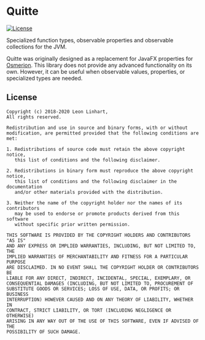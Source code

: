 # Quitte
[![License](https://img.shields.io/badge/license-BSD-blue.svg?style=flat-square)](https://github.com/Osmerion/Quitte/blob/master/LICENSE)

Specialized function types, observable properties and observable collections for the JVM.

Quitte was originally designed as a replacement for JavaFX properties for [Osmerion](https://github.com/Osmerion/Osmerion).
This library does not provide any advanced functionality on its own. However, it can be useful when observable values,
properties, or specialized types are needed.


## License

```
Copyright (c) 2018-2020 Leon Linhart,
All rights reserved.

Redistribution and use in source and binary forms, with or without
modification, are permitted provided that the following conditions are met:

1. Redistributions of source code must retain the above copyright notice,
   this list of conditions and the following disclaimer.

2. Redistributions in binary form must reproduce the above copyright notice,
   this list of conditions and the following disclaimer in the documentation
   and/or other materials provided with the distribution.

3. Neither the name of the copyright holder nor the names of its contributors
   may be used to endorse or promote products derived from this software
   without specific prior written permission.

THIS SOFTWARE IS PROVIDED BY THE COPYRIGHT HOLDERS AND CONTRIBUTORS "AS IS"
AND ANY EXPRESS OR IMPLIED WARRANTIES, INCLUDING, BUT NOT LIMITED TO, THE
IMPLIED WARRANTIES OF MERCHANTABILITY AND FITNESS FOR A PARTICULAR PURPOSE
ARE DISCLAIMED. IN NO EVENT SHALL THE COPYRIGHT HOLDER OR CONTRIBUTORS BE
LIABLE FOR ANY DIRECT, INDIRECT, INCIDENTAL, SPECIAL, EXEMPLARY, OR
CONSEQUENTIAL DAMAGES (INCLUDING, BUT NOT LIMITED TO, PROCUREMENT OF
SUBSTITUTE GOODS OR SERVICES; LOSS OF USE, DATA, OR PROFITS; OR BUSINESS
INTERRUPTION) HOWEVER CAUSED AND ON ANY THEORY OF LIABILITY, WHETHER IN
CONTRACT, STRICT LIABILITY, OR TORT (INCLUDING NEGLIGENCE OR OTHERWISE)
ARISING IN ANY WAY OUT OF THE USE OF THIS SOFTWARE, EVEN IF ADVISED OF THE
POSSIBILITY OF SUCH DAMAGE.
```